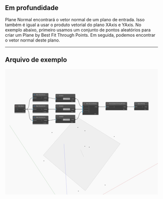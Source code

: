 ## Em profundidade
Plane Normal encontrará o vetor normal de um plano de entrada. Isso também é igual a usar o produto vetorial do plano XAxis e YAxis. No exemplo abaixo, primeiro usamos um conjunto de pontos aleatórios para criar um Plane by Best Fit Through Points. Em seguida, podemos encontrar o vetor normal deste plano.
___
## Arquivo de exemplo

![Normal](./Autodesk.DesignScript.Geometry.Plane.Normal_img.jpg)


